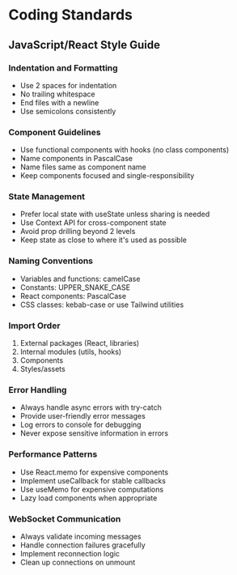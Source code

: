 # Coding Standards

## JavaScript/React Style Guide

### Indentation and Formatting
- Use 2 spaces for indentation
- No trailing whitespace
- End files with a newline
- Use semicolons consistently

### Component Guidelines
- Use functional components with hooks (no class components)
- Name components in PascalCase
- Name files same as component name
- Keep components focused and single-responsibility

### State Management
- Prefer local state with useState unless sharing is needed
- Use Context API for cross-component state
- Avoid prop drilling beyond 2 levels
- Keep state as close to where it's used as possible

### Naming Conventions
- Variables and functions: camelCase
- Constants: UPPER_SNAKE_CASE
- React components: PascalCase
- CSS classes: kebab-case or use Tailwind utilities

### Import Order
1. External packages (React, libraries)
2. Internal modules (utils, hooks)
3. Components
4. Styles/assets

### Error Handling
- Always handle async errors with try-catch
- Provide user-friendly error messages
- Log errors to console for debugging
- Never expose sensitive information in errors

### Performance Patterns
- Use React.memo for expensive components
- Implement useCallback for stable callbacks
- Use useMemo for expensive computations
- Lazy load components when appropriate

### WebSocket Communication
- Always validate incoming messages
- Handle connection failures gracefully
- Implement reconnection logic
- Clean up connections on unmount